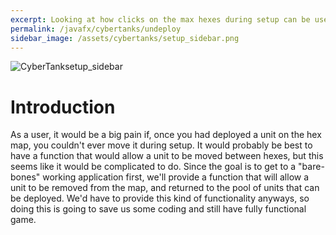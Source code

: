 ```yaml
---
excerpt: Looking at how clicks on the max hexes during setup can be used to remove units from the map.
permalink: /javafx/cybertanks/undeploy
sidebar_image: /assets/cybertanks/setup_sidebar.png
---
```


![CyberTank]({{page.banner}})setup_sidebar

# Introduction

As a user, it would be a big pain if, once you had deployed a unit on the hex map, you couldn't ever move it during setup.  It would probably be best to have a function that would allow a unit to be moved between hexes, but this seems like it would be complicated to do.  Since the goal is to get to a "bare-bones" working application first, we'll provide a function that will allow a unit to be removed from the map, and returned to the pool of units that can be deployed.  We'd have to provide this kind of functionality anyways, so doing this is going to save us some coding and still have fully functional game.

#
